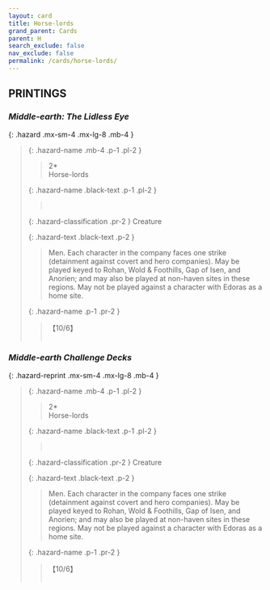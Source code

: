 ```yaml
---
layout: card
title: Horse-lords
grand_parent: Cards
parent: H
search_exclude: false
nav_exclude: false
permalink: /cards/horse-lords/
---
```


## PRINTINGS


### _Middle-earth: The Lidless Eye_

{: .hazard .mx-sm-4 .mx-lg-8 .mb-4 }
> {: .hazard-name .mb-4 .p-1 .pl-2 }
> > <div class="hazard-mp">2*</div>
> > <div class="card-name">Horse-lords</div>
>
> {: .hazard-name .black-text .p-1 .pl-2 }
> > &nbsp;
>
> {: .hazard-classification .pr-2 }
> Creature
>
> {: .hazard-text .black-text .p-2 }
> > Men. Each character in the company faces one strike (detainment against covert and hero companies). May be played keyed to Rohan, Wold & Foothills, Gap of Isen, and Anorien; and may also be played at non-haven sites in these regions. May not be played against a character with Edoras as a home site. 
>
> {: .hazard-name .p-1 .pr-2 }
> > <div class="card-shield">【10/6】</div>
> > <div class="card-corruption">&nbsp;</div>

### _Middle-earth Challenge Decks_

{: .hazard-reprint .mx-sm-4 .mx-lg-8 .mb-4 }
> {: .hazard-name .mb-4 .p-1 .pl-2 }
> > <div class="hazard-mp">2*</div>
> > <div class="card-name">Horse-lords</div>
>
> {: .hazard-name .black-text .p-1 .pl-2 }
> > &nbsp;
>
> {: .hazard-classification .pr-2 }
> Creature
>
> {: .hazard-text .black-text .p-2 }
> > Men. Each character in the company faces one strike (detainment against covert and hero companies). May be played keyed to Rohan, Wold & Foothills, Gap of Isen, and Anorien; and may also be played at non-haven sites in these regions. May not be played against a character with Edoras as a home site. 
>
> {: .hazard-name .p-1 .pr-2 }
> > <div class="card-shield">【10/6】</div>
> > <div class="card-corruption-white">&nbsp;</div>
